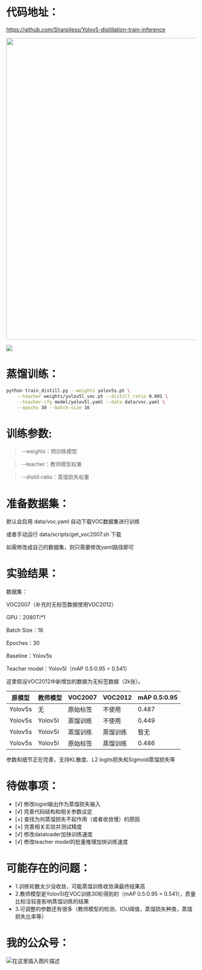 # 代码地址：

https://github.com/Sharpiless/Yolov5-distillation-train-inference

<a align="left" href="https://apps.apple.com/app/id1452689527" target="_blank">
<img width="800" src="https://user-images.githubusercontent.com/26833433/98699617-a1595a00-2377-11eb-8145-fc674eb9b1a7.jpg"></a>

![](https://github.com/Sharpiless/Yolov5-distillation-train-inference/blob/main/data/images/YOLOv5%E8%92%B8%E9%A6%8F.png)

# 蒸馏训练：

```bash
python train_distill.py --weights yolov5s.pt \
    --teacher weights/yolov5l_voc.pt --distill_ratio 0.001 \
    --teacher-cfg model/yolov5l.yaml --data data/voc.yaml \
    --epochs 30 --batch-size 16
```

# 训练参数:

> --weights：预训练模型

> --teacher：教师模型权重

> --distill-ratio：蒸馏损失权重

# 准备数据集：

默认会启用 data/voc.yaml 自动下载VOC数据集进行训练

或者手动运行 data/scripts/get_voc2007.sh 下载

如需修改成自己的数据集，则只需要修改yaml路径即可

# 实验结果：

数据集：

VOC2007（补充的无标签数据使用VOC2012）

GPU：2080Ti*1

Batch Size：16

Epoches：30

Baseline：Yolov5s

Teacher model：Yolov5l（mAP 0.5:0.95 = 0.541）


这里假设VOC2012中新增加的数据为无标签数据（2k张）。

| 原模型     | 教师模型    | VOC2007 | VOC2012 | mAP 0.5:0.95 |
|---------|---------|---------|---------|--------------|
| Yolov5s | 无       | 原始标签    | 不使用     | 0.487        |
| Yolov5s | Yolov5l | 蒸馏训练    | 不使用     | 0.449        |
| Yolov5s | Yolov5l | 蒸馏训练    | 蒸馏训练    | 暂无         |
| Yolov5s | Yolov5l | 原始标签    | 蒸馏训练    | 0.486        |

参数和细节正在完善，支持KL散度、L2 logits损失和Sigmoid蒸馏损失等

# 待做事项：

- [√] 修改logist输出作为蒸馏损失输入
- [√] 完善代码结构和相关参数设定
- [×] 查找为何蒸馏损失不起作用（或者收敛慢）的原因
- [×] 完善相关实验并测试精度
- [√] 修改dataloader加快训练速度
- [√] 修改teacher model的批量推理加快训练速度

# 可能存在的问题：

- 1.训练轮数太少没收敛，可能蒸馏训练收敛满最终结果高
- 2.教师模型是Yolov5l在VOC训练30轮得到的（mAP 0.5:0.95 = 0.541），质量比标注较差影响蒸馏训练的结果
- 3.可调整的参数还有很多（教师模型的检测、IOU阈值，蒸馏损失种类，蒸馏损失比率等）

# 我的公众号：

![在这里插入图片描述](https://img-blog.csdnimg.cn/20210310070958646.png?x-oss-process=image/watermark,type_ZmFuZ3poZW5naGVpdGk,shadow_10,text_aHR0cHM6Ly9ibG9nLmNzZG4ubmV0L3dlaXhpbl80NDkzNjg4OQ==,size_16,color_FFFFFF,t_70)

